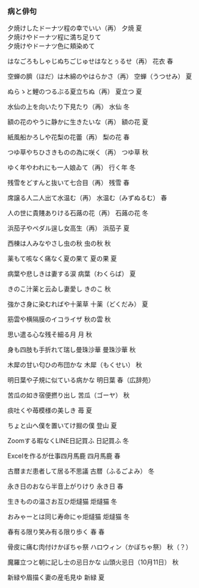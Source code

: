 ### 病と俳句

夕焼けしたドーナツ程の幸でいい（再）								夕焼	夏	
夕焼けやドーナツ程に満ち足りて  
夕焼けやドーナツ色に頬染めて  

はなごろもしゃじぬちごじゅせはなとぅるせ（再）		花衣	春

空蝉の臍（ほだ）は木綿のやはらかさ（再）					空蝉（うつせみ）	夏

ぬらゝと鯉のつるぶる夏立ちぬ（再）								夏立つ	夏

水仙の上を向いたり下見たり（再）									水仙	冬

額の花のやうに静かに生きたいな（再）							額の花	夏

紙風船かろしや花梨の花蕾（再）										梨の花	春

つゆ草やちひさきものの為に咲く（再）							つゆ草	秋

ゆく年やわれにも一人娘ゐて（再）									行く年	冬

残雪をどすんと抜いて七合目（再）									残雪	春

席譲る人二人出て水温む（再）											水温む（みずぬるむ）	春	

人の世に貴賤ありける石蕗の花（再）								石蕗の花	冬

浜茄子やペダル逞し女高生（再）										浜茄子	夏

西棟は人みなやさし虫の秋													虫の秋	秋

薬もて咳なく痛なく夏の果て												夏の果	夏

病葉や悲しきは妻する涙														病葉（わくらば）	夏

きのこ汁薬と云ゐし妻愛し													きのこ	秋

強かさ身に染むればや十薬草												十薬（どくだみ）	夏

筋雲や横隔膜のイコライザ													秋の雲	秋	

思い遣る心な残そ細る月														月	秋

身も四肢も手折れて瑞し曼珠沙華										曼珠沙華	秋

木犀の甘い匂ひの布団かな													木犀（もくせい）	秋	

明日葉や子規に似ている病かな											明日葉	春（広辞苑）

苦瓜の如き宿便撚り出し														苦瓜（ゴーヤ）	秋

痰吐くや苺模様の美しき														苺	夏

ちょと山へ僕を置いてけ掘の僕											登山	夏

Zoomする暇なくLINE日記買ふ											日記買ふ	冬

Excelを作るが仕事四月馬鹿												四月馬鹿	春

古暦まだ患者して居る不思議												古暦（ふるごよみ）	冬

永き日のおなら半音上がりけり											永き日	春

生きものの温さお互ひ炬燵猫												炬燵猫	冬

おみゃーとは同じ寿命にゃ炬燵猫										炬燵猫	冬

春有る限り笑み有る限り歩く												春	春

骨皮に痛む肉付けかぼちゃ祭												ハロウィン（かぼちゃ祭）	秋（？）

魔羅立つと朝に記し士の忌日かな										山頭火忌日（10月11日）	秋

新緑や眉描く妻の産毛見ゆ													新緑	夏




